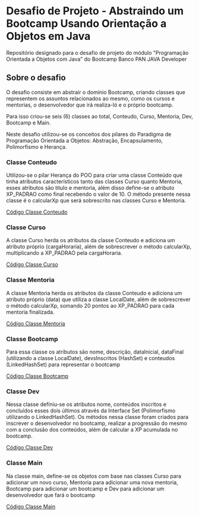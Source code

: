# Desafio de Projeto - Abstraindo um Bootcamp Usando Orientação a Objetos em Java

Repositório designado para o desafio de projeto do módulo "Programação Orientada a Objetos com Java" do Bootcamp Banco PAN JAVA Developer

## Sobre o desafio

O desafio consiste em abstrair o domínio Bootcamp, criando classes que representem os assuntos relacionados ao mesmo, como os cursos e mentorias, o desenvolvedor que irá realiza-ló e o próprio bootcamp. 

Para isso criou-se seis (6) classes ao total, Conteudo, Curso, Mentoria, Dev, Bootcamp e Main.

Neste desafio utilizou-se os conceitos dos pilares do Paradigma de Programação Orientada a Objetos: Abstração, Encapsulamento, Polimorfismo e Herança.

### Classe Conteudo

Utilizou-se o pilar Herança do POO para criar uma classe Conteúdo que tinha atributos característicos tanto das classes Curso quanto Mentoria, esses atributos são titulo e mentoria, além disso define-se o atributo XP_PADRAO como final recebendo o valor de 10. O método presente nessa classe é o calcularXp que será sobrescrito nas classes Curso e Mentoria.

[Código Classe Conteudo](https://github.com/matheushardman/desafio-dio-poo/blob/main/src/br/com/dio/desafio/dominio/Conteudo.java)

### Classe Curso

A classe Curso herda os atributos da classe Conteudo e adiciona um atributo próprio (cargaHoraria), além de sobrescrever o método calcularXp, multiplicando a XP_PADRAO pela cargaHoraria.

[Código Classe Curso](https://github.com/matheushardman/desafio-dio-poo/blob/main/src/br/com/dio/desafio/dominio/Curso.java)

### Classe Mentoria

A classe Mentoria herda os atributos da classe Conteudo e adiciona um atributo próprio (data) que utiliza a classe LocalDate, além de sobrescrever o método calcularXp, somando 20 pontos ao XP_PADRAO para cada mentoria finalizada.

[Código Classe Mentoria](https://github.com/matheushardman/desafio-dio-poo/blob/main/src/br/com/dio/desafio/dominio/Mentoria.java)

### Classe Bootcamp

Para essa classe os atributos são nome, descrição, dataInicial, dataFinal (utilizando a classe LocalDate), devsInscritos (HashSet) e conteudos (LinkedHashSet) para representar o bootcamp 

[Código Classe Bootcamp](https://github.com/matheushardman/desafio-dio-poo/blob/main/src/br/com/dio/desafio/dominio/Bootcamp.java)

### Classe Dev

Nessa classe definiu-se os atributos nome, conteúdos inscritos e concluídos esses dois últimos através da Interface Set (Polimorfismo utilizando o LinkedHashSet). Os métodos nessa classe foram criados para inscrever o desenvolvedor no bootcamp, realizar a progressão do mesmo com a conclusão dos conteúdos, além de calcular a XP acumulada no bootcamp.

[Código Classe Dev](https://github.com/matheushardman/desafio-dio-poo/blob/main/src/br/com/dio/desafio/dominio/Dev.java)

### Classe Main

Na classe main, define-se os objetos com base nas classes Curso para adicionar um novo curso, Mentoria para adicionar uma nova mentoria, Bootcamp para adicionar um bootcamp e Dev para adicionar um desenvolvedor que fará o bootcamp

[Código Classe Main](https://github.com/matheushardman/desafio-dio-poo/blob/main/src/Main.java)
